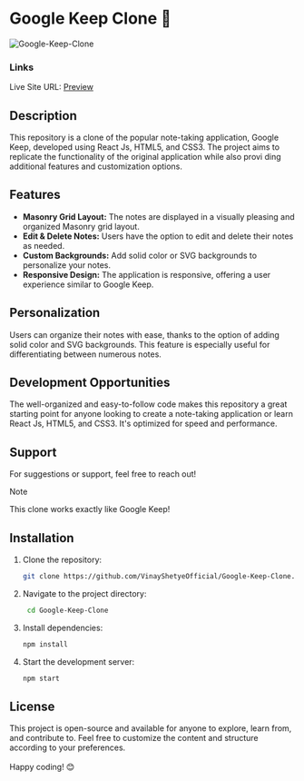 # Google Keep Clone 📝 

![Google-Keep-Clone](https://github.com/VinayShetyeOfficial/Google-Keep-Clone/assets/100470361/856feb0a-fe31-4de2-8976-808d64a731df)        
       
### Links                
Live Site URL: [Preview](https://endearing-haupia-ac9511.netlify.app/)      
          
## Description          
This repository is a clone of the popular note-taking application, Google Keep, developed using React Js, HTML5, and CSS3. The project aims  to replicate the functionality of the original application while also provi ding additional features and customization options.
 
## Features      
- **Masonry Grid Layout:** The notes are displayed in a visually pleasing and organized Masonry grid layout.
- **Edit & Delete Notes:** Users have the option to edit and delete their notes as needed.
- **Custom Backgrounds:** Add solid color or SVG backgrounds to personalize your notes. 
- **Responsive Design:** The application is responsive, offering a user experience similar to Google Keep. 
 
## Personalization
Users can organize their notes with ease, thanks to the option of adding solid color and SVG backgrounds. This feature is especially useful for differentiating between numerous notes.
 
## Development Opportunities
The well-organized and easy-to-follow code makes this repository a great starting point for anyone looking to create a note-taking application or learn React Js, HTML5, and CSS3. It's optimized for speed and performance.

## Support 
For suggestions or support, feel free to reach out!

> [!NOTE]
> This clone works exactly like Google Keep!

## Installation
1. Clone the repository:
   ```bash
   git clone https://github.com/VinayShetyeOfficial/Google-Keep-Clone.git
   ```

2. Navigate to the project directory:
   ```bash
    cd Google-Keep-Clone
   ```
   
3. Install dependencies:
   ```bash
   npm install 
   ```

4. Start the development server:
   ```bash
   npm start
   ```

## License
This project is open-source and available for anyone to explore, learn from, and contribute to.
Feel free to customize the content and structure according to your preferences. <br><br> Happy coding! 😊
